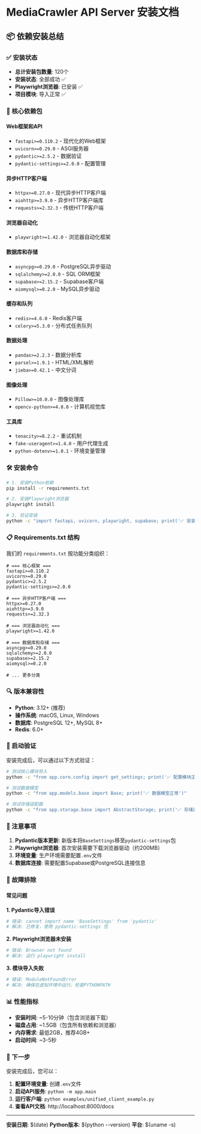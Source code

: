 # MediaCrawler API Server 安装文档

## 📦 依赖安装总结

### ✅ 安装状态
- **总计安装包数量**: 120个
- **安装状态**: 全部成功 ✅
- **Playwright浏览器**: 已安装 ✅
- **项目模块**: 导入正常 ✅

### 🔧 核心依赖包

#### Web框架和API
- `fastapi>=0.110.2` - 现代化的Web框架
- `uvicorn>=0.29.0` - ASGI服务器
- `pydantic>=2.5.2` - 数据验证
- `pydantic-settings>=2.0.0` - 配置管理

#### 异步HTTP客户端
- `httpx>=0.27.0` - 现代异步HTTP客户端
- `aiohttp>=3.9.0` - 异步HTTP客户端库
- `requests>=2.32.3` - 传统HTTP客户端

#### 浏览器自动化
- `playwright>=1.42.0` - 浏览器自动化框架

#### 数据库和存储
- `asyncpg>=0.29.0` - PostgreSQL异步驱动
- `sqlalchemy>=2.0.0` - SQL ORM框架
- `supabase>=2.15.2` - Supabase客户端
- `aiomysql>=0.2.0` - MySQL异步驱动

#### 缓存和队列
- `redis>=4.6.0` - Redis客户端
- `celery>=5.3.0` - 分布式任务队列

#### 数据处理
- `pandas>=2.2.3` - 数据分析库
- `parsel>=1.9.1` - HTML/XML解析
- `jieba>=0.42.1` - 中文分词

#### 图像处理
- `Pillow>=10.0.0` - 图像处理库
- `opencv-python>=4.8.0` - 计算机视觉库

#### 工具库
- `tenacity>=8.2.2` - 重试机制
- `fake-useragent>=1.4.0` - 用户代理生成
- `python-dotenv>=1.0.1` - 环境变量管理

### 🛠️ 安装命令

```bash
# 1. 安装Python依赖
pip install -r requirements.txt

# 2. 安装Playwright浏览器
playwright install

# 3. 验证安装
python -c "import fastapi, uvicorn, playwright, supabase; print('✅ 安装成功！')"
```

### 📋 Requirements.txt 结构

我们的 `requirements.txt` 按功能分类组织：

```text
# === 核心框架 ===
fastapi>=0.110.2
uvicorn>=0.29.0
pydantic>=2.5.2
pydantic-settings>=2.0.0

# === 异步HTTP客户端 ===
httpx>=0.27.0
aiohttp>=3.9.0
requests>=2.32.3

# === 浏览器自动化 ===
playwright>=1.42.0

# === 数据库和存储 ===
asyncpg>=0.29.0
sqlalchemy>=2.0.0
supabase>=2.15.2
aiomysql>=0.2.0

# ... 更多分类
```

### 🔍 版本兼容性

- **Python**: 3.12+ (推荐)
- **操作系统**: macOS, Linux, Windows
- **数据库**: PostgreSQL 12+, MySQL 8+
- **Redis**: 6.0+

### 🚀 启动验证

安装完成后，可以通过以下方式验证：

```bash
# 测试核心模块导入
python -c "from app.core.config import get_settings; print('✅ 配置模块正常')"

# 测试数据模型
python -c "from app.models.base import Base; print('✅ 数据模型正常')"

# 测试存储适配器
python -c "from app.storage.base import AbstractStorage; print('✅ 存储适配器正常')"
```

### 📝 注意事项

1. **Pydantic版本更新**: 新版本将`BaseSettings`移至`pydantic-settings`包
2. **Playwright浏览器**: 首次安装需要下载浏览器驱动（约200MB）
3. **环境变量**: 生产环境需要配置`.env`文件
4. **数据库连接**: 需要配置Supabase或PostgreSQL连接信息

### 🔧 故障排除

#### 常见问题

**1. Pydantic导入错误**
```bash
# 错误: cannot import name 'BaseSettings' from 'pydantic'
# 解决: 已修复，使用 pydantic-settings 包
```

**2. Playwright浏览器未安装**
```bash
# 错误: Browser not found
# 解决: 运行 playwright install
```

**3. 模块导入失败**
```bash
# 错误: ModuleNotFoundError
# 解决: 确保在虚拟环境中运行，检查PYTHONPATH
```

### 📊 性能指标

- **安装时间**: ~5-10分钟（包含浏览器下载）
- **磁盘占用**: ~1.5GB（包含所有依赖和浏览器）
- **内存需求**: 最低2GB，推荐4GB+
- **启动时间**: ~3-5秒

### 🎯 下一步

安装完成后，您可以：

1. **配置环境变量**: 创建`.env`文件
2. **启动API服务**: `python -m app.main`
3. **运行客户端**: `python examples/unified_client_example.py`
4. **查看API文档**: http://localhost:8000/docs

---

**安装日期**: $(date)
**Python版本**: $(python --version)
**平台**: $(uname -s) 